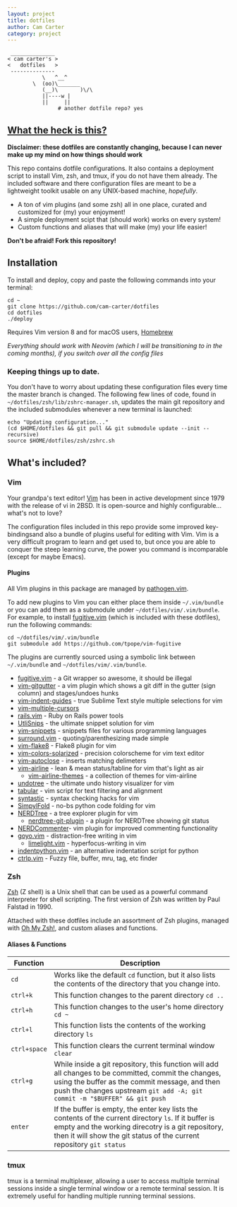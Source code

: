 ```yaml
---
layout: project
title: dotfiles
author: Cam Carter
category: project
---
```


```
 ______________
< cam carter's >
<   dotfiles   >
 --------------
           \   ^__^
	    \  (oo)\_______
	       (__)\       )\/\
		   ||----w |
		   ||     ||
				# another dotfile repo? yes
```

## [What the heck is this?](https://github.com/cam-carter/dotfiles)

**Disclaimer: these dotfiles are constantly changing, because I can never make up my mind on how things should work**

This repo contains dotfile configurations. It also contains a deployment script to install Vim, zsh, and tmux, if you do not have them already. The included software and there configuration files are meant to be a lightweight toolkit usable on any UNIX-based machine, *hopefully*.

  - A ton of vim plugins (and some zsh) all in one place, curated and customized for (my) your enjoyment!
  - A simple deployment scipt that (should work) works on every system!
  - Custom functions and aliases that will make (my) your life easier!

**Don't be afraid! Fork this repository!**

## Installation
To install and deploy, copy and paste the following commands into your terminal:
```
cd ~
git clone https://github.com/cam-carter/dotfiles
cd dotfiles
./deploy
```

Requires Vim version 8 and for macOS users, [Homebrew](https://brew.sh)

*Everything should work with Neovim (which I will be transitioning to in the coming months), if you switch over all the config files*

### Keeping things up to date.
You don't have to worry about updating these configuration files every time the master branch is changed. The following few lines of code, found in `~/dotfiles/zsh/lib/zshrc-manager.sh`, updates the main git repository and the included submodules whenever a new terminal is launched:
```
echo "Updating configuration..."
(cd $HOME/dotfiles && git pull && git submodule update --init --recursive)
source $HOME/dotfiles/zsh/zshrc.sh
```

## What's included?

### Vim
Your grandpa's text editor! [Vim](https://www.vim.org) has been in active development since 1979 with the release of vi in 2BSD. It is open-source and highly configurable... what's not to love?

The configuration files included in this repo provide some improved key-bindingsand also a bundle of plugins useful for editing with Vim. Vim is a very difficult program to learn and get used to, but once you are able to conquer the steep learning curve, the power you command is incomparable (except for maybe Emacs).

#### Plugins
All Vim plugins in this package are managed by [pathogen.vim](https://github.com/tpope/vim-pathogen).

To add new plugins to Vim you can either place them inside `~/.vim/bundle` or you can add them as a submodule under `~/dotfiles/vim/.vim/bundle`. For example, to install [fugitive.vim](https://github.com/tpope/vim-fugitive) (which is included with these dotfiles), run the following commands:
```
cd ~/dotfiles/vim/.vim/bundle
git submodule add https://github.com/tpope/vim-fugitive
```

The plugins are currently sourced using a symbolic link between `~/.vim/bundle` and `~/dotfiles/vim/.vim/bundle`.

- [fugitive.vim](https://github.com/vim-fugitive) - a Git wrapper so awesome, it should be illegal
- [vim-gitgutter](https://github.com/vim-gitgutter) - a vim plugin which shows a git diff in the gutter (sign column) and stages/undoes hunks
- [vim-indent-guides](https://github.com/nathanaelkane/vim-indent-guides) - true Sublime Text style multiple selections for vim
- [vim-multiple-cursors](https"//github.com/terryma/vim-multiple-cursors")
- [rails.vim](https://github.com/tpope/vim-rails) - Ruby on Rails power tools
- [UtliSnips](https://github.com/SirVer/ultisnips) - the ultimate snippet solution for vim
- [vim-snippets](https://github.com/honza/vim-snippets) - snippets files for various programming languages
- [surround.vim](https://github.com/tpope/vim-surround) - quoting/parenthesizing made simple
- [vim-flake8](https://github.com/nvie/vim-flake8) - Flake8 plugin for vim
- [vim-colors-solarized](https://github.com/altercation/vim-colors-solarized) - precision colorscheme for vim text editor
- [vim-autoclose](https://github.com/vim-scripts/AutoClose) - inserts matching delimeters
- [vim-airline](https://github.com/vim-airline/vim-airline) - lean & mean status/tabline for vim that's light as air
	- [vim-airline-themes](https://github.com/vim-airline/vim-airline-themes) - a collection of themes for vim-airline
- [undotree](https://github.com/mbbill/undotree) - the ultimate undo history visualizer for vim
- [tabular](https://github.com/godlygeek/tabular) - vim script for text filtering and alignment
- [syntastic](https://github.com/vim-syntastic/syntastic) - syntax checking hacks for vim
- [SimpylFold](https://github.com/tmhedberg/SimpylFold) - no-bs python code folding for vim
- [NERDTree](https://github/scrooloose/nerdtree) - a tree explorer plugin for vim
	- [nerdtree-git-plugin](https://github.com/Xuyuanp/nerdtree-git-status) - a plugin for NERDTree showing git status
- [NERDCommenter](https://github.com/scrooloose/nerdcommenter)- vim plugin for improved commenting functionality
- [goyo.vim](https://github.com/junegunn/goyo.vim) - distraction-free writing in vim
	- [limelight.vim](https://github.com/junegunn/limelight.vim) - hyperfocus-writing in vim
- [indentpython.vim](https://github.com/vim-scripts/indentpython.vim) - an alternative indentation script for python
- [ctrlp.vim](https://github.com/ctrlpvim/ctrlp.vim) - Fuzzy file, buffer, mru, tag, etc finder

### Zsh
[Zsh](https://www.zsh.org) (Z shell) is a Unix shell that can be used as a powerful command interpreter for shell scripting. The first version of Zsh was written by Paul Falstad in 1990.

Attached with these dotfiles include an assortment of Zsh plugins, managed with [Oh My Zsh!](https://ohmyz.sh), and custom aliases and functions.

#### Aliases & Functions

| Function | Description |
|----------|-------------|
| `cd` | Works like the default `cd` function, but it also lists the contents of the directory that you change into. |
| `ctrl+k` | This function changes to the parent directory `cd ..` |
| `ctrl+h` | This function changes to the user's home directory `cd ~` |
| `ctrl+l` | This function lists the contents of the working directory `ls` |
| `ctrl+space` | This function clears the current terminal window `clear` |
| `ctrl+g` | While inside a git repository, this function will add all changes to be committed, commit the changes, using the buffer as the commit message, and then push the changes upstream `git add -A; git commit -m "$BUFFER" && git push`
| `enter` | If the buffer is empty, the enter key lists the contents of the current directory `ls`. If it buffer is empty and the working direcotry is a git repository, then it will show the git status of the current repository `git status` |


### tmux

tmux is a terminal multiplexer, allowing a user to access multiple terminal sessions inside a single terminal window or a remote terminal session. It is extremely useful for handling multiple running terminal sessions.
